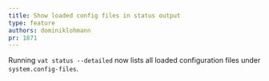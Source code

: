 ```yaml
---
title: Show loaded config files in status output
type: feature
authors: dominiklohmann
pr: 1871
---
```


Running `vat status --detailed` now lists all loaded configuration files under
`system.config-files`.
